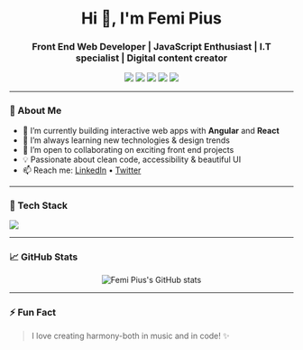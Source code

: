 <!--
**femi-pius/femi-pius** is a ✨ _special_ ✨ repository because its `README.md` (this file) appears on your GitHub profile.
-->

<h1 align="center">Hi 👋, I'm Femi Pius</h1>
<h3 align="center">Front End Web Developer | JavaScript Enthusiast | I.T specialist | Digital content creator </h3>

<p align="center">
  <img src="https://img.shields.io/badge/Code-JavaScript-informational?style=flat-square&logo=javascript&logoColor=white"/>
  <img src="https://img.shields.io/badge/Code-TypeScript-informational?style=flat-square&logo=typescript&logoColor=white"/>
  <img src="https://img.shields.io/badge/Framework-Angular-red?style=flat-square&logo=angular&logoColor=white"/>
  <img src="https://img.shields.io/badge/Framework-React-blue?style=flat-square&logo=react&logoColor=white"/>
  <img src="https://img.shields.io/badge/Design-Figma-purple?style=flat-square&logo=figma&logoColor=white"/>
</p>

---

### 🚀 About Me

- 🔭 I’m currently building interactive web apps with **Angular** and **React**
- 🌱 I’m always learning new technologies & design trends
- 👯 I’m open to collaborating on exciting front end projects
- 💡 Passionate about clean code, accessibility & beautiful UI
- 📫 Reach me: [LinkedIn](https://www.linkedin.com/in/femi-pius) • [Twitter](https://twitter.com/femi_pius)

---

### 🧰 Tech Stack

<p>
  <img src="https://skillicons.dev/icons?i=js,ts,angular,react,html,bootstrap,css,sass,git,vscode" />
</p>

---

### 📈 GitHub Stats

<p align="center">
  <img src="https://github-readme-stats.vercel.app/api?username=femi-pius&show_icons=true&theme=radical" alt="Femi Pius's GitHub stats" />
</p>

---

### ⚡ Fun Fact

> I love creating harmony-both in music and in code! ✨
